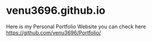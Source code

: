# venu3696.github.io
Here is my Personal Portfolio Website you can check here  https://github.com/venu3696/Portfolio/

